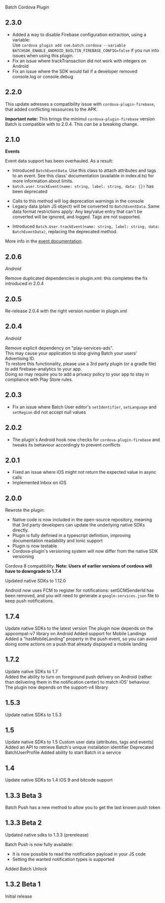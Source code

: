 Batch Cordova Plugin

## 2.3.0

- Added a way to disable Firebase configuration extraction, using a variable:  
  Use `cordova plugin add com.batch.cordova --variable BATCHSDK_ENABLE_ANDROID_BUILTIN_FIREBASE_CONFIG=false` if you run into issues when using this plugin.
- Fix an issue where trackTransaction did not work with integers on Android
- Fix an issue where the SDK would fail if a developer removed console.log or console.debug

## 2.2.0

This update adresses a compatibility issue with `cordova-plugin-firebase`, that added conflicting ressources to the APK.

**Important note:** This brings the minimul `cordova-plugin-firebase` version Batch is compatible with to 2.0.4. This _can_ be a breaking change.

## 2.1.0

**Events**

Event data support has been overhauled. As a result:

- Introduced `BatchEventData`. Use this class to attach attributes and tags to an event. See this class' documentation (available in index.d.ts) for more information about limits.
- `batch.user.trackEvent(name: string, label: string, data: {})` has been deprecated

* Calls to this method will log deprecation warnings in the console
* Legacy data (plain JS object) will be converted to `BatchEventData`. Same data format restrictions apply: Any key/value entry that can't be converted will be ignored, and logged. Tags are not supported.

- Introduced `Batch.User.trackEvent(name: string, label: string, data: BatchEventData)`, replacing the deprecated method.

More info in the [event documentation](/doc/cordova/custom-data/custom-events.html#_event-data).

## 2.0.6

_Android_

Remove duplicated dependencies in plugin.xml: this completes the fix introduced in 2.0.4

## 2.0.5

Re-release 2.0.4 with the right version number in plugin.xml

## 2.0.4

_Android_

Remove explicit dependency on "play-services-ads".  
This may cause your application to stop giving Batch your users' Advertising ID.  
To restore this functionality, please use a 3rd party plugin (or a gradle file) to add firebase-analytics to your app.  
Doing so may require you to add a privacy policy to your app to stay in compliance with Play Store rules.

## 2.0.3

- Fix an issue where Batch User editor's `setIdentifier`, `setLanguage` and `setRegion` did not accept null values

## 2.0.2

- The plugin's Android hook now checks for `cordova-plugin-firebase` and tweaks its behaviour accordingly to prevent conflicts

## 2.0.1

- Fixed an issue where iOS might not return the expected value in async calls
- Implemented Inbox on iOS

## 2.0.0

Rewrote the plugin:

- Native code is now included in the open-source repository, meaning that 3rd party developers can update the underlying native SDKs directly.
- Plugin is fully definied in a typescript definition, improving documentation readability and Ionic support
- Plugin is now testable
- Cordova-plugin's versioning system will now differ from the native SDK versioning

Cordova 8 compatibility. **Note: Users of earlier versions of cordova will have to downgrade to 1.7.4**

Updated native SDKs to 1.12.0

Android now uses FCM to register for notifications: setGCMSenderId has been removed, and you will need to generate a `google-services.json` file to keep push notifications.

## 1.7.4

Update native SDKs to the latest version
The plugin now depends on the appcompat-v7 library on Android
Added support for Mobile Landings
Added a "hasMobileLanding" property in the push event, so you can avoid doing some actions on a push that already displayed a mobile landing

## 1.7.2

Update native SDKs to 1.7  
Added the ability to turn on foreground push delivery on Android (rather than delivering them in the notification center) to match iOS' behaviour.  
The plugin now depends on the support-v4 library

## 1.5.3

Update native SDKs to 1.5.3

## 1.5

Update native SDKs to 1.5
Custom user data (attributes, tags and events)
Added an API to retrieve Batch's unique installation identifier
Deprecated BatchUserProfile
Added ability to start Batch in a service

## 1.4

Update native SDKs to 1.4
iOS 9 and bitcode support

## 1.3.3 Beta 3

Batch Push has a new method to allow you to get the last known push token

## 1.3.3 Beta 2

Updated native sdks to 1.3.3 (prerelease)

Batch Push is now fully available:

- It is now possible to read the notification payload in your JS code
- Setting the wanted notification types is supported

Added Batch Unlock

## 1.3.2 Beta 1

Initial release
